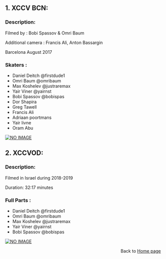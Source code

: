 
## 1. XCCV BCN:
### Description:
<p>Filmed by : Bobi Spassov & Omri Baum </p>
<p>Additional camera : Francis Ali, Anton Bassargin</p>
<p>Barcelona August 2017</p>

### Skaters :
* Daniel Deitch @firstdude1
* Omri Baum @omribaum
* Max Koshelev @justraremax
* Yair Viner @yairnst
* Bobi Spassov @bobispas
* Dor Shapira
* Greg Tawell
* Francis Ali
* Adriaan poortmans
* Yair livne
* Oram Abu

[![NO IMAGE](https://img.youtube.com/vi/xPfvDQy3ouI/0.jpg)](https://www.youtube.com/watch?v=xPfvDQy3ouI)

## 2. XCCVOD:
### Description:
<p>Filmed in Israel during 2018-2019</p>
<p>Duration: 32:17 minutes</p>

### Full Parts :
* Daniel Deitch @firstdude1
* Omri Baum @omribaum
* Max Koshelev @justraremax
* Yair Viner @yairnst
* Bobi Spassov @bobispas

[![NO IMAGE](https://img.youtube.com/vi/JANkLN1kKNg/0.jpg)](https://www.youtube.com/watch?v=JANkLN1kKNg)

<div style="text-align: right"> <p>Back to <a href='https://danieldeitch1.github.io/'>Home page<a/></p></div>
